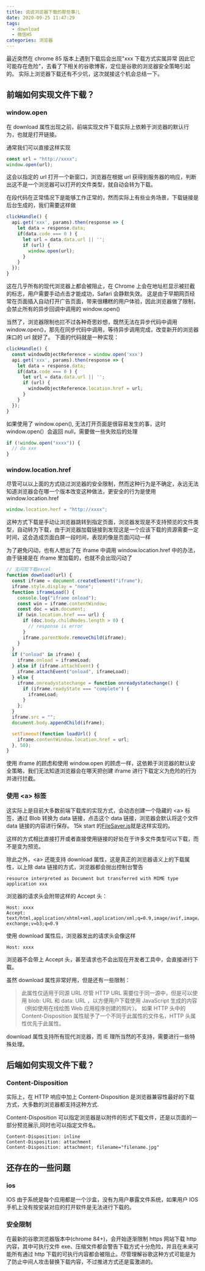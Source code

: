 ```yaml
---
title: 说说浏览器下载的那些事儿
date: 2020-09-25 11:47:29
tags:
  - download
  - 微信H5
categories: 浏览器
---
```


最近突然在 chrome 85 版本上遇到下载后会出现"xxx 下载方式实属异常 因此它可能存在危险"，去看了下相关的谷歌博客，定位是谷歌的浏览器安全策略引起的。
实际上浏览器下载还有不少坑，这次就接这个机会总结一下。

## 前端如何实现文件下载？

### window.open

在 download 属性出现之前，前端实现文件下载实际上依赖于浏览器的默认行为，也就是打开链接。

通常我们可以直接这样实现

```js
const url = "http://xxxx";
window.open(url);
```

这会以指定的 url 打开一个新窗口，浏览器在根据 url 获得到服务器的响应，判断出这不是一个浏览器可以打开的文件类型，就自动会转为下载。

在段代码在正常情况下是能够工作正常的，然而实际上有些业务场景，下载链接是后台生成的，我们需要这样做

```js
clickHandle() {
  api.get('xxx', params).then(response => {
    let data = response.data;
    if(data.code === 0 ) {
      let url = data.data.url || '';
      if (url) {
        window.open(url);
      }
    }
  });
}
```

这在几乎所有的现代浏览器上都会被阻止，在 Chrome 上会在地址栏显示被拦截的标志，用户需要手动点击才能成功，Safari 会静默失效。
这是由于早期网页经常在页面插入自动打开广告页面，带来很糟糕的用户体验，因此浏览器做了限制，会禁止所有的异步回调中调用的 window.open()

当然了，浏览器限制也拦不过各种奇思妙想，既然无法在异步代码中调用 window.open()，那先在同步代码中调用，等待异步调用完成，改变新开的浏览器床口的 url 就好了。
下面的代码就是一种实现：

```js
clickHandle() {
  const windowObjectReference = window.open('xxx')
  api.get('xxx', params).then(response => {
    let data = response.data;
    if(data.code === 0 ) {
      let url = data.data.url || '';
      if (url) {
        windowObjectReference.location.href = url;
      }
    }
  });
}
```

如果使用了 window.open(), 无法打开页面是很容易发生的事，这时 window.open(）会返回 null，需要做一些失败后的处理

```js
if (!window.open("xxxx")) {
  // do xxx
}
```

### window.location.href

尽管可以以上面的方式绕过浏览器的安全限制，然而这种行为是不确定，永远无法知道浏览器会在哪一个版本改变这种做法，更安全的行为是使用 window.location.href

```js
window.location.herf = "http://xxxx";
```

这种方式下载是手动让浏览器跳转到指定页面，浏览器发现是不支持预览的文件类型，自动转为下载，由于浏览器加载链接到发现这是一个应该下载的资源需要一定时间，这会造成页面白屏一段时间，表现的像是页面闪动一样

为了避免闪动，也有人想出了在 iframe 中调用 window.location.href 中的办法，由于链接是在 iframe 里加载的，也就不会出现闪动了

```js
// 无闪现下载excel
function download(url) {
  const iframe = document.createElement("iframe");
  iframe.style.display = "none";
  function iframeLoad() {
    console.log("iframe onload");
    const win = iframe.contentWindow;
    const doc = win.document;
    if (win.location.href === url) {
      if (doc.body.childNodes.length > 0) {
        // response is error
      }
      iframe.parentNode.removeChild(iframe);
    }
  }
  if ("onload" in iframe) {
    iframe.onload = iframeLoad;
  } else if (iframe.attachEvent) {
    iframe.attachEvent("onload", iframeLoad);
  } else {
    iframe.onreadystatechange = function onreadystatechange() {
      if (iframe.readyState === "complete") {
        iframeLoad;
      }
    };
  }
  iframe.src = "";
  document.body.appendChild(iframe);

  setTimeout(function loadUrl() {
    iframe.contentWindow.location.href = url;
  }, 50);
}
```

使用 iframe 的顾虑和使用 window.open 的顾虑一样，这依赖于浏览器的默认安全策略，我们无法知道浏览器会在哪天把创建 iframe 进行下载定义为危险的行为并进行拦截。

### 使用 <a\> 标签

这实际上是目前大多数前端下载库的实现方式，会动态创建一个隐藏的 <a\> 标签，通过 Blob 转换为 data 链接，点击这个 data 链接，浏览器会默认将这个文件 data 链接的内容进行保存。
15k start 的[FileSaver.js](https://github.com/eligrey/FileSaver.js)就是这样实现的。

这样的方式相比直接打开或者直接使用链接的好处在于许多文件类型可以下载，而不是变为预览。

除此之外，<a\> 还能支持 download 属性，这是真正的浏览器语义上的下载属性，以上除 data 链接的方式，浏览器都会抛出控制台警告

```
resource interpreted as Document but transferred with MIME type application xxx
```

浏览器的请求头会附带这样的 Accept 头：

```
Host: xxxx
Accept: text/html,application/xhtml+xml,application/xml;q=0.9,image/avif,image/webp,image/apng,*/*;q=0.8,application/signed-exchange;v=b3;q=0.9
```

使用 download 属性后，浏览器发出的请求头会像这样

```
Host: xxxx
```

浏览器不会带上 Accept 头，甚至请求也不会出现在开发者工具中，会直接进行下载。

虽然 download 属性非常好用，但是还有一些限制：

> 此属性仅适用于同源 URL
> 尽管 HTTP URL 需要位于同一源中，但是可以使用 blob: URL 和 data: URL ，以方便用户下载使用 JavaScript 生成的内容（例如使用在线绘图 Web 应用程序创建的照片）。
> 如果 HTTP 头中的 Content-Disposition 属性赋予了一个不同于此属性的文件名，HTTP 头属性优先于此属性。

download 属性支持所有现代浏览器，而 IE 理所当然的不支持，需要进行一些特殊处理。

## 后端如何实现文件下载？

### Content-Disposition

实际上，在 HTTP 响应中加上 Content-Disposition 是浏览器兼容性最好的下载方式，大多数的浏览器都支持这种方式.

Content-Disposition 可以指定浏览器是以附件的形式下载文件，还是以页面的一部分预览展示,同时也可以指定文件名。

```
Content-Disposition: inline
Content-Disposition: attachment
Content-Disposition: attachment; filename="filename.jpg"
```

## 还存在的一些问题

### ios

IOS 由于系统是每个应用都是一个沙盒，没有为用户暴露文件系统，如果用户 IOS 手机上没有按安装对应的打开软件是无法进行下载的。

### 安全限制

在最新的谷歌浏览器版本中(chrome 84+)，会开始逐渐限制 https 网站下载 http 内容，其中可执行文件 exe、压缩文件都会警告下载方式十分危险，并且在未来可能所有通过 http 下载的可执行内容都会被阻止。尽管理解谷歌这种方式可能是为了防止中间人攻击替换下载内容，不过推进方式还是蛮激进的。
